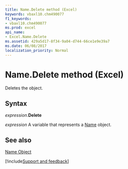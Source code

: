 ```yaml
---
title: Name.Delete method (Excel)
keywords: vbaxl10.chm490077
f1_keywords:
- vbaxl10.chm490077
ms.prod: excel
api_name:
- Excel.Name.Delete
ms.assetid: 429a5d17-8f34-9a04-d744-66ce1e9e39a7
ms.date: 06/08/2017
localization_priority: Normal
---
```



# Name.Delete method (Excel)

Deletes the object.


## Syntax

_expression_.**Delete**

_expression_ A variable that represents a [Name](Excel.Name.md) object.


## See also


[Name Object](Excel.Name.md)

[!include[Support and feedback](~/includes/feedback-boilerplate.md)]